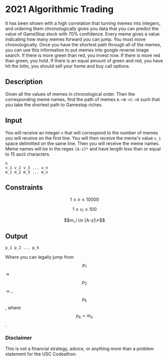 # 2021 Algorithmic Trading

It has been shown with a high correlation that turning memes into integers, and ordering them chronologically gives you data that you can predict the value of GameStop stock with 70% confidence. Every meme gives a value indicating how many memes forward you can jump. You must move chronologically. Once you have the shortest path through all of the memes, you can use this information to put memes into google reverse image search. If there is more green than red, you invest now. If there is more red than green, you hold. If there is an equal amount of green and red, you have hit the lotto, you should sell your home and buy call options.

## Description

Given all the values of memes in chronological order. Then the corresponding meme names, find the path of memes `A->B->C->D` such that you take the shortest path to Gamestop riches.

## Input
 
You will receive an integer `n` that will correspond to the number of memes you will receive on the first line. You will then receive the meme's value `v_i` space delimitted on the same line. Then you will receive the meme names. Meme names will be in the regex `[A-z]*` and have length less than or equal to 15 ascii characters.

```
n
v_1 v_2 v_3 ... v_n
m_1 m_2 m_3 ... m_n
```

## Constraints

$$1 \leq n \leq 10000$$

$$1 \leq v_i \leq 100$$

$$m_i \in [A-z]\*$$

## Output

```
p_1 p_2 ... p_k
```

Where you can legally jump from $$p_1$$->$$p_2$$->...$$p_k$$, where $$p_k = m_n$$.


### Disclaimer

This is not a financial strategy, advice, or anything more than a problem statement for the USC Codeathon.
